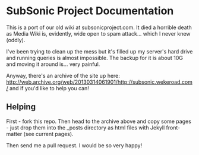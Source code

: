 # SubSonic Project Documentation

This is a port of our old wiki at subsonicproject.com. It died a horrible death as Media Wiki is, evidently, wide open to spam attack... which I never knew (oddly).

I've been trying to clean up the mess but it's filled up my server's hard drive and running queries is almost impossible. The backup for it is about 10G and moving it around is... very painful.

Anyway, there's an archive of the site up here: http://web.archive.org/web/20130314061901/http://subsonic.wekeroad.com/ and if you'd like to help you can!

## Helping

First - fork this repo. Then head to the archive above and copy some pages - just drop them into the _posts directory as html files with Jekyll front-matter (see current pages).

Then send me a pull request. I would be so very happy!

